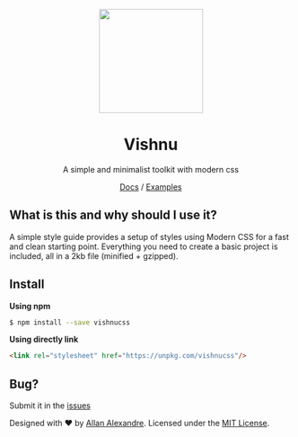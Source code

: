 <p align="center"><a href="https://vishnucss.github.io/" target="_blank"><img src="https://github.com/vishnucss/vishnucss/blob/master/arts/logo.png" width="185" height="185" /></a></p>
<h1 align="center">Vishnu</h1>
<p align="center">A simple and minimalist toolkit with modern css</p>
<p align="center"><a href="http://vishnucss.gihub.io/docs/" target="_blank">Docs</a> / <a href="http://vishnucss.gihub.io/examples" target="_blank">Examples</a></p>

## What is this and why should I use it?

A simple style guide provides a setup of styles using Modern CSS for a fast and clean starting point. Everything you need to create a basic project is included, all in a 2kb file (minified + gzipped).

## Install

**Using npm**

```sh
$ npm install --save vishnucss
```

**Using directly link**

```html
<link rel="stylesheet" href="https://unpkg.com/vishnucss"/>
```

## Bug?

Submit it in the [issues](https://github.com/vishnucss/vishnucss/issues)

<p>Designed with ♥ by <a target="_blank" href="http://alexandesigner.com.br" title="Allan Alexandre">Allan Alexandre</a>. Licensed under the <a target="_blank" href="https://github.com/vishnucss/vishnucss#license" title="MIT License">MIT License</a>.</p>
